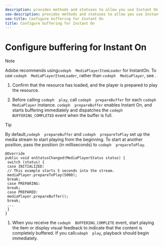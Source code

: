 ```yaml
---
description: provides methods and statuses to allow you use Instant On with a media resource.
seo-description: provides methods and statuses to allow you use Instant On with a media resource.
seo-title: Configure buffering for Instant On
title: Configure buffering for Instant On
---
```


# Configure buffering for Instant On

>[!NOTE]
>
>Adobe recommends using`codeph  MediaPlayerItemLoader` for InstantOn. To use `codeph  MediaPlayerItemLoader`, rather than `codeph  MediaPlayer`, see []().
>1. Confirm that the resource has loaded, and the player is prepared to play the resource.
>   
>1. Before calling `codeph  play`, call `codeph  prepareBuffer` for each `codeph  MediaPlayer` instance.
>   `codeph  prepareBuffer` enables Instant On, and  starts buffering immediately and dispatches the `codeph  BUFFERING_COMPLETED` event when the buffer is full.
>   >[!TIP]
>   >
>   >By default,`codeph  prepareBuffer` and `codeph  prepareToPlay` set up the media stream to start playing from the beginning. To start at another position, pass the position (in milliseconds) to `codeph  prepareToPlay`.
>   ```
>   @Override 
>   public void onStatusChanged(MediaPlayerStatus status) { 
>    switch (status) { 
>    case INITIALIZED: 
>    // This example starts 5 seconds into the stream. 
>    mediaPlayer.prepareToPlay(5000); 
>    break; 
>    case PREPARING: 
>    break; 
>    case PREPARED: 
>    mediaPlayer.prepareBuffer(); 
>    break; 
>    ... 
>    } 
>   }
>   ```
>   
>   
>1. When you receive the `codeph  BUFFERING_COMPLETE` event, start playing the item or display visual feedback to indicate that the content is completely buffered.
>   If you call`codeph  play`, playback should begin immediately.
>   
>   
